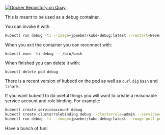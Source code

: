 [![Docker Repository on Quay](https://quay.io/repository/dcooley/debug/status "Docker Repository on Quay")](https://quay.io/repository/dcooley/debug)

This is meant to be used as a debug container.

You can invoke it with:

``` bash
kubectl run debug -ti --image=jpweber/kube-debug:latest --restart=Never --image-pull-policy=Always -- /bin/bash
```

When you exit the container you can reconnect with:

`kubectl exec -ti debug -- /bin/bash`

When finished you can delete it with:

`kubectl delete pod debug`

There is a recent version of kubectl on the pod as well as `curl` `dig` `bash` and `tshark`.

If you want kubectl to do useful things you will want to create a reasonable service account and role binding. 
For example:

``` bash
kubectl create serviceaccount debug
kubectl create clusterrolebinding debug --clusterrole=admin --serviceaccount=default:debug
kubectl run debug -ti --image=jpweber/kube-debug:latest --image-pull-policy=Always --overrides='{ "spec": { "serviceAccountName": "debug" } }'   --restart=Never -- /bin/bash
```



Have a bunch of fun!
